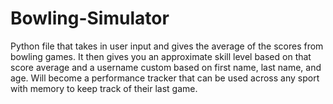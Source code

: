 # Bowling-Simulator
Python file that takes in user input and gives the average of the scores from bowling games. It then gives you an approximate skill level based on that score average and a username custom based on first name, last name, and age.
Will become a performance tracker that can be used across any sport with memory to keep track of their last game.
